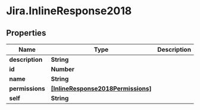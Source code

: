 # Jira.InlineResponse2018

## Properties

Name | Type | Description | Notes
------------ | ------------- | ------------- | -------------
**description** | **String** |  | 
**id** | **Number** |  | 
**name** | **String** |  | 
**permissions** | [**[InlineResponse2018Permissions]**](InlineResponse2018Permissions.md) |  | 
**self** | **String** |  | 


